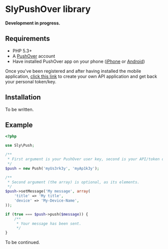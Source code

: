 # SlyPushOver library

**Development in progress.**

## Requirements

* PHP 5.3+
* A [PushOver](https://pushover.net) account
* Have installed PushOver app on your phone
([iPhone](http://itunes.apple.com/us/app/pushover-notifications/id506088175?mt=8) or [Android](https://play.google.com/store/apps/details?id=net.superblock.pushover&hl=fr))

Once you've been registered and after having installed the mobile application,
[click this link](https://pushover.net/apps/build) to create your own API application
and get back your personal token/key.

## Installation

To be written.

## Example

``` php
<?php

use Sly\Push;

/**
 * First argument is your PushOver user key, second is your API/token one.
 */
$push = new Push('myUs3rk3y', 'myAp1k3y');

/**
 * Second argument (the array) is optional, as its elements.
 */
$push->setMessage('My message', array(
    'title' => 'My title',
    'device' => 'My-Device-Name',
));

if (true === $push->push($message)) {
    /**
     * Your message has been sent.
     */
}
```

To be continued.